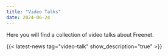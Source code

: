```yaml
---
title: "Video Talks"
date: 2024-06-24
---
```


Here you will find a collection of video talks about Freenet.

{{< latest-news tag="video-talk" show_description="true" >}}
